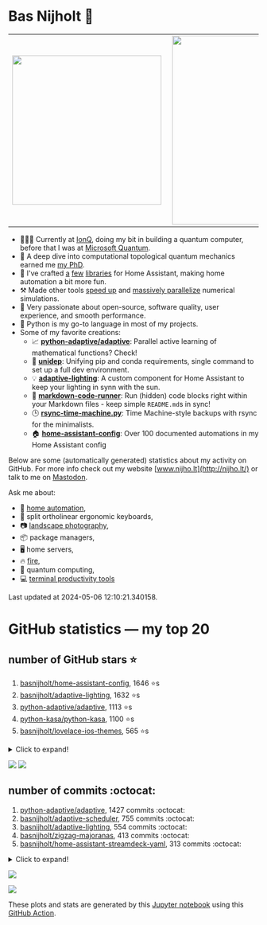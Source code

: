 # Bas Nijholt 👋

<center>
  <table>
    <tr>
        <td><img width="300px" align="left" src="https://github-readme-stats.vercel.app/api/top-langs/?username=basnijholt&hide=TeX,Jupyter%20Notebook&layout=compact&theme=radical" /></td>
        <td><img align='right' src="https://github-readme-stats.vercel.app/api?username=basnijholt&show_icons=true&theme=radical" width="380"></td>
    </tr>
  </table>
</center>

- 👷🏻‍♂️ Currently at [IonQ](https://ionq.com/), doing my bit in building a quantum computer, before that I was at [Microsoft Quantum](https://quantum.microsoft.com/).
- 🌟 A deep dive into computational topological quantum mechanics earned me [my PhD](https://github.com/basnijholt/thesis).
- 🎨 I've crafted [a](https://github.com/basnijholt/adaptive-lighting) [few](https://github.com/basnijholt/aiokef) [libraries](https://github.com/basnijholt/miflora) for Home Assistant, making home automation a bit more fun.
- ⚒️ Made other tools [speed up](https://github.com/python-adaptive/adaptive) and [massively parallelize](https://github.com/basnijholt/adaptive-scheduler) numerical simulations.
- 🏅 Very passionate about open-source, software quality, user experience, and smooth performance.
- 🐍 Python is my go-to language in most of my projects.
- Some of my favorite creations:
  - 📈 **[python-adaptive/adaptive](https://github.com/python-adaptive/adaptive/)**: Parallel active learning of mathematical functions? Check!
  - 🧬 **[unidep](https://github.com/basnijholt/unidep/)**: Unifying pip and conda requirements, single command to set up a full dev environment.
  - 💡 **[adaptive-lighting](https://github.com/basnijholt/adaptive-lighting/)**: A custom component for Home Assistant to keep your lighting in synn with the sun.
  - 📝 **[markdown-code-runner](https://github.com/basnijholt/markdown-code-runner/)**: Run (hidden) code blocks right within your Markdown files - keep simple `README.md`s in sync!
  - 🕒 **[rsync-time-machine.py](https://github.com/basnijholt/rsync-time-machine.py/)**: Time Machine-style backups with rsync for the minimalists.
  - 🏠 **[home-assistant-config](https://github.com/basnijholt/home-assistant-config/)**: Over 100 documented automations in my Home Assistant config

Below are some (automatically generated) statistics about my activity on GitHub.
For more info check out my website [www.nijho.lt](http://nijho.lt/) or talk to me on <a rel="me" href="https://fosstodon.org/@basnijholt">Mastodon</a>.

Ask me about:

- 🏡 [home automation](https://github.com/basnijholt/home-assistant-config/),
- 🎹 split ortholinear ergonomic keyboards,
- 📷 [landscape photography](https://www.instagram.com/bnijholt),
- 📦 package managers,
- 🖥️ home servers,
- 🔥 [fire](https://wenfire.nijho.lt/),
- 🧠 quantum computing,
- 💻 [terminal productivity tools](https://www.nijho.lt/post/terminal-ninja/)

Last updated at 2024-05-06 12:10:21.340158.

# GitHub statistics — my top 20

## number of GitHub stars ⭐️

1. [basnijholt/home-assistant-config](https://github.com/basnijholt/home-assistant-config/), 1646 ⭐️s
2. [basnijholt/adaptive-lighting](https://github.com/basnijholt/adaptive-lighting/), 1632 ⭐️s
3. [python-adaptive/adaptive](https://github.com/python-adaptive/adaptive/), 1113 ⭐️s
4. [python-kasa/python-kasa](https://github.com/python-kasa/python-kasa/), 1100 ⭐️s
5. [basnijholt/lovelace-ios-themes](https://github.com/basnijholt/lovelace-ios-themes/), 565 ⭐️s
<details><summary>Click to expand!</summary>

6. [basnijholt/lovelace-ios-dark-mode-theme](https://github.com/basnijholt/lovelace-ios-dark-mode-theme/), 442 ⭐️s
7. [basnijholt/rsync-time-machine.py](https://github.com/basnijholt/rsync-time-machine.py/), 367 ⭐️s
8. [basnijholt/miflora](https://github.com/basnijholt/miflora/), 361 ⭐️s
9. [topocm/topocm_content](https://github.com/topocm/topocm_content/), 267 ⭐️s
10. [basnijholt/home-assistant-streamdeck-yaml](https://github.com/basnijholt/home-assistant-streamdeck-yaml/), 207 ⭐️s
11. [basnijholt/unidep](https://github.com/basnijholt/unidep/), 206 ⭐️s
12. [basnijholt/home-assistant-macbook-touch-bar](https://github.com/basnijholt/home-assistant-macbook-touch-bar/), 95 ⭐️s
13. [kwant-project/kwant](https://github.com/kwant-project/kwant/), 84 ⭐️s
14. [basnijholt/markdown-code-runner](https://github.com/basnijholt/markdown-code-runner/), 82 ⭐️s
15. [basnijholt/home-assistant-streamdeck-yaml-addon](https://github.com/basnijholt/home-assistant-streamdeck-yaml-addon/), 62 ⭐️s
16. [basnijholt/aiokef](https://github.com/basnijholt/aiokef/), 37 ⭐️s
17. [basnijholt/thesis-cover](https://github.com/basnijholt/thesis-cover/), 34 ⭐️s
18. [basnijholt/adaptive-scheduler](https://github.com/basnijholt/adaptive-scheduler/), 26 ⭐️s
19. [basnijholt/instacron](https://github.com/basnijholt/instacron/), 20 ⭐️s
20. [kwant-project/kwant-tutorial-2016](https://github.com/kwant-project/kwant-tutorial-2016/), 19 ⭐️s

</details>

![](https://github.com/basnijholt/basnijholt/raw/main/stars_over_time.png)
![](https://github.com/basnijholt/basnijholt/raw/main/stars_over_time_per_repo.png)

## number of commits :octocat:

1. [python-adaptive/adaptive](https://github.com/python-adaptive/adaptive/), 1427 commits :octocat:
2. [basnijholt/adaptive-scheduler](https://github.com/basnijholt/adaptive-scheduler/), 755 commits :octocat:
3. [basnijholt/adaptive-lighting](https://github.com/basnijholt/adaptive-lighting/), 554 commits :octocat:
4. [basnijholt/zigzag-majoranas](https://github.com/basnijholt/zigzag-majoranas/), 413 commits :octocat:
5. [basnijholt/home-assistant-streamdeck-yaml](https://github.com/basnijholt/home-assistant-streamdeck-yaml/), 313 commits :octocat:
<details><summary>Click to expand!</summary>

6. [basnijholt/aiokef](https://github.com/basnijholt/aiokef/), 288 commits :octocat:
7. [conda-forge/staged-recipes](https://github.com/conda-forge/staged-recipes/), 279 commits :octocat:
8. [python-adaptive/paper](https://github.com/python-adaptive/paper/), 198 commits :octocat:
9. [home-assistant/core](https://github.com/home-assistant/core/), 192 commits :octocat:
10. [basnijholt/spin-orbit-nanowires](https://github.com/basnijholt/spin-orbit-nanowires/), 191 commits :octocat:
11. [ohld/igbot](https://github.com/ohld/igbot/), 191 commits :octocat:
12. [basnijholt/media_player.kef](https://github.com/basnijholt/media_player.kef/), 157 commits :octocat:
13. [basnijholt/hpc05](https://github.com/basnijholt/hpc05/), 152 commits :octocat:
14. [basnijholt/pipefunc](https://github.com/basnijholt/pipefunc/), 142 commits :octocat:
15. [basnijholt/instacron](https://github.com/basnijholt/instacron/), 115 commits :octocat:
16. [microsoft/Qcodes](https://github.com/microsoft/Qcodes/), 109 commits :octocat:
17. [basnijholt/pfapack](https://github.com/basnijholt/pfapack/), 67 commits :octocat:
18. [conda-forge/kwant-feedstock](https://github.com/conda-forge/kwant-feedstock/), 65 commits :octocat:
19. [conda-forge/metis-feedstock](https://github.com/conda-forge/metis-feedstock/), 53 commits :octocat:
20. [basnijholt/codestructure](https://github.com/basnijholt/codestructure/), 52 commits :octocat:

</details>

![](https://github.com/basnijholt/basnijholt/raw/main/commits_per_hour.png)

![](https://github.com/basnijholt/basnijholt/raw/main/commits_per_weekday.png)


These plots and stats are generated by this [Jupyter notebook](./update-readme.ipynb) using this [GitHub Action](.github/workflows/run-notebook.yml).